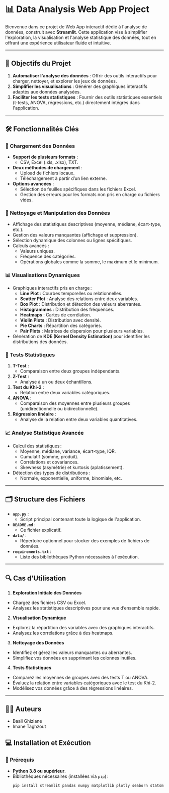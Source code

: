 # 📊 **Data Analysis Web App Project**

Bienvenue dans ce projet de Web App interactif dédié à l'analyse de données, construit avec **Streamlit**. Cette application vise à simplifier l'exploration, la visualisation et l'analyse statistique des données, tout en offrant une expérience utilisateur fluide et intuitive.

---

## 🎯 **Objectifs du Projet**

1. **Automatiser l'analyse des données** : Offrir des outils interactifs pour charger, nettoyer, et explorer les jeux de données.
2. **Simplifier les visualisations** : Générer des graphiques interactifs adaptés aux données analysées.
3. **Faciliter les tests statistiques** : Fournir des outils statistiques essentiels (t-tests, ANOVA, régressions, etc.) directement intégrés dans l'application.

---

## 🛠️ **Fonctionnalités Clés**

### 📂 **Chargement des Données**
- **Support de plusieurs formats** :
  - CSV, Excel (.xls, .xlsx), TXT.
- **Deux méthodes de chargement** :
  - Upload de fichiers locaux.
  - Téléchargement à partir d’un lien externe.
- **Options avancées** :
  - Sélection de feuilles spécifiques dans les fichiers Excel.
  - Gestion des erreurs pour les formats non pris en charge ou fichiers vides.

### 🧹 **Nettoyage et Manipulation des Données**
- Affichage des statistiques descriptives (moyenne, médiane, écart-type, etc.).
- Gestion des valeurs manquantes (affichage et suppression).
- Sélection dynamique des colonnes ou lignes spécifiques.
- Calculs avancés :
  - Valeurs uniques.
  - Fréquence des catégories.
  - Opérations globales comme la somme, le maximum et le minimum.

### 📊 **Visualisations Dynamiques**
- Graphiques interactifs pris en charge :
  - **Line Plot** : Courbes temporelles ou relationnelles.
  - **Scatter Plot** : Analyse des relations entre deux variables.
  - **Box Plot** : Distribution et détection des valeurs aberrantes.
  - **Histogrammes** : Distribution des fréquences.
  - **Heatmaps** : Cartes de corrélation.
  - **Violin Plots** : Distribution avec densité.
  - **Pie Charts** : Répartition des catégories.
  - **Pair Plots** : Matrices de dispersion pour plusieurs variables.
- Génération de **KDE (Kernel Density Estimation)** pour identifier les distributions des données.

### 🧮 **Tests Statistiques**
1. **T-Test** :
   - Comparaison entre deux groupes indépendants.
2. **Z-Test** :
   - Analyse à un ou deux échantillons.
3. **Test du Khi-2** :
   - Relation entre deux variables catégoriques.
4. **ANOVA** :
   - Comparaison des moyennes entre plusieurs groupes (unidirectionnelle ou bidirectionnelle).
5. **Régression linéaire** :
   - Analyse de la relation entre deux variables quantitatives.

### 📈 **Analyse Statistique Avancée**
- Calcul des statistiques :
  - Moyenne, médiane, variance, écart-type, IQR.
  - Cumulatif (somme, produit).
  - Corrélations et covariances.
  - Skewness (asymétrie) et kurtosis (aplatissement).
- Détection des types de distributions :
  - Normale, exponentielle, uniforme, binomiale, etc.

---

## 🗂️ **Structure des Fichiers**

- **`app.py`** :
  - Script principal contenant toute la logique de l'application.
- **`README.md`** :
  - Ce fichier explicatif.
- **`data/`** :
  - Répertoire optionnel pour stocker des exemples de fichiers de données.
- **`requirements.txt`** :
  - Liste des bibliothèques Python nécessaires à l'exécution.

---

## 🔍 **Cas d’Utilisation**
1. **Exploration Initiale des Données**
  - Chargez des fichiers CSV ou Excel.
  - Analysez les statistiques descriptives pour une vue d’ensemble rapide.
2. **Visualisation Dynamique**
  - Explorez la répartition des variables avec des graphiques interactifs.
  - Analysez les corrélations grâce à des heatmaps.
3. **Nettoyage des Données**
  - Identifiez et gérez les valeurs manquantes ou aberrantes.
  - Simplifiez vos données en supprimant les colonnes inutiles.
4. **Tests Statistiques**
  - Comparez les moyennes de groupes avec des tests T ou ANOVA.
  - Évaluez la relation entre variables catégoriques avec le test du Khi-2.
  - Modélisez vos données grâce à des régressions linéaires.

---

## 👩‍💻 Auteurs
- Baali Ghizlane
- Imane Taghzout

## 💻 **Installation et Exécution**

### 🔧 **Prérequis**
- **Python 3.8 ou supérieur**.
- Bibliothèques nécessaires (installées via `pip`) :
  ```bash
  pip install streamlit pandas numpy matplotlib plotly seaborn statsmodels scipy
